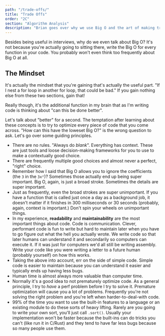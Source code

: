 ```yaml
---
path: "/trade-offs/"
title: "Trade Offs"
order: "2C"
section: "Algorithm Analysis"
description: "Brian goes over why we use Big O and the art of making trade offs"
---
```


Besides being useful in interviews, why do we even talk about Big O? It's not because you're actually going to sitting there, write the Big O for every function in your code. You probably won't even think too frequently about Big O at all.

## The Mindset

It's actually the mindset that you're gaining that's actually the useful part. "If I nest a for loop in another for loop, that could be bad." If you gain nothing else from these two sections, gain that!

Really though, it's the additional function in my brain that as I'm writing code is thinking about "can this be done better".

Let's talk about "better" for a second. The temptation after learning about these concepts is to try to optimize every piece of code that you come across. "How can this have the loweset Big O?" is the wrong question to ask. Let's go over some guiding principles.

- There are no rules. "Always do _blank_". Everything has context. These are just tools and loose decision-making frameworks for you to use to make a contextually good choice.
- There are frequently multiple good choices and almost never a perfect, "right" choice.
- Remember how I said that Big O allows you to ignore the coefficients (the `3` in the `3x²`)? Sometimes those actually end up being super important. Big O, again, is just a broad stroke. Sometimes the details are super important.
- Just as frequently, even the broad strokes are super unimportant. If you have a function that is called just once a day as a background job, it doesn't matter if it finishes in 300 milliseconds or 30 seconds (probably, again, context is important.) Don't spin your wheels on unimportant things.
- In my experience, **readability** and **maintainability** are the most important things about code. Code is communication. Clever, performant code is fun to write but hard to maintain later when you have to go figure out what the hell you actually wrote. We write code so that later humans can understand it and secondarily so computers can execute it. If it was just for computers we'd all still be writing assembly. Write your code like you were writing a letter to a future human (probably yourself) on how this works.
- Taking the above into account, err on the side of simple code. Simple code is easier to maintain because you can understand it easier and typically ends up having less bugs.
- Human time is almost always more valuable than computer time.
- Normally it's a good idea to not prematurely optimize code. As a general principle, I try to _have_ a perf problem before I try to solve it. Premature optimization will cause you a lot of problems. Frequently you're not solving the right problem and you're left when harder-to-deal-with code.
- 99% of the time you want to use the built-in features to a language or an existing module to do these sorts of heavy lifting. Rarely are you going to write your own sort, you'll just call `.sort()`. Usually your implementation won't be faster because the built-ins can do tricks you can't (like run it in C/Rust) and they tend to have far less bugs because so many people use them.

